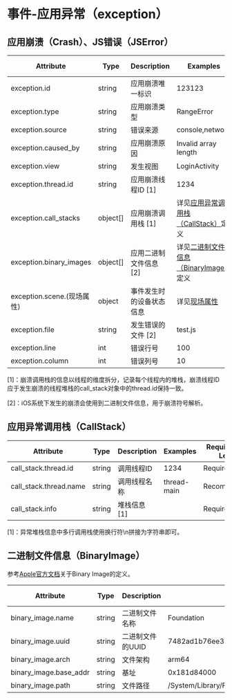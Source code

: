 
# 事件-应用异常（exception）

## 应用崩溃（Crash）、JS错误（JSError）

| Attribute | Type | Description | Examples | Requirement Level |
| -- | -- | -- | -- | -- |
| exception.id | string | 应用崩溃唯一标识 | 123123 | Required |
| exception.type | string | 应用崩溃类型 | RangeError | Required |
| exception.source | string | 错误来源 | console,network | Required |
| exception.caused_by | string | 应用崩溃原因 | Invalid array length | Required |
| exception.view | string | 发生视图 | LoginActivity | Required |
| exception.thread.id | string | 应用崩溃线程ID [1] | 1234 | Required |
| exception.call_stacks | object[] | 应用崩溃调用栈 [1] | 详见[应用异常调用栈（CallStack）](#应用异常调用栈callstack)定义 | Required |
| exception.binary_images | object[] | 应用二进制文件信息 [2] | 详见[二进制文件信息（BinaryImage）](#二进制文件信息binaryimage)定义 | Conditionally Required |
| exception.scene.(现场属性) | object | 事件发生时的设备状态信息 | 详见[现场属性](./event_common_scene.md) | Required |
| exception.file | string | 发生错误的文件 [2] | test.js | Required |
| exception.line | int | 错误行号 | 100 | Required |
| exception.column | int | 错误列号 | 10 | Required |
[1]：崩溃调用栈的信息以线程的维度拆分，记录每个线程内的堆栈，崩溃线程ID应于发生崩溃的线程堆栈的call_stack对象中的thread.id保持一致。

[2]：iOS系统下发生的崩溃会使用到二进制文件信息，用于崩溃符号解析。

## 应用异常调用栈（CallStack）

| Attribute | Type | Description | Examples | Requirement Level |
| -- | -- | -- | -- | -- |
| call_stack.thread.id | string | 调用线程ID | 1234 | Required |
| call_stack.thread.name | string | 调用线程名称 | thread-main | Recommended |
| call_stack.info | string | 堆栈信息 [1] | | Required |

[1]：异常堆栈信息中多行调用栈使用换行符\n拼接为字符串即可。

## 二进制文件信息（BinaryImage）

参考[Apple官方文档](https://developer.apple.com/documentation/xcode/examining-the-fields-in-a-crash-report)关于Binary Image的定义。

| Attribute | Type | Description | Examples | Requirement Level |
| -- | -- | -- | -- | -- |
| binary_image.name | string | 二进制文件名称 | Foundation | Required |
| binary_image.uuid | string | 二进制文件的UUID | 7482ad1b76ee38b48dac0960f9f9521e | Required |
| binary_image.arch | string | 文件架构 | arm64 | Required |
| binary_image.base_addr | string | 基址 | 0x181d84000 | Required |
| binary_image.path | string | 文件路径 | /System/Library/Frameworks/Foundation.framework/Foundation | Required |
